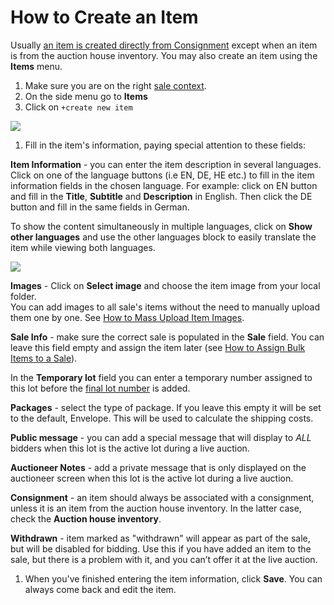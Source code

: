 # How to Create an Item

Usually [an item is created directly from Consignment](../consignment/how-to-add-an-item-to-consignment.md) except when an item is from the auction house inventory. You may also create an item using the **Items** menu.

1. Make sure you are on the right [sale context](../sale/sale-context.md).
2. On the side menu go to **Items**
3. Click on `+create new item`

![](https://user-images.githubusercontent.com/20393485/45416650-155d2200-b689-11e8-8868-18abf4f04ab8.jpg)

1. Fill in the item's information, paying special attention to these fields:

**Item Information** - you can enter the item description in several languages. Click on one of the language buttons \(i.e EN, DE, HE etc.\) to fill in the item information fields in the chosen language. For example: click on EN button and fill in the **Title**, **Subtitle** and **Description** in English. Then click the DE button and fill in the same fields in German.

To show the content simultaneously in multiple languages, click on **Show other languages** and use the other languages block to easily translate the item while viewing both languages.

![](https://user-images.githubusercontent.com/20393485/47001411-0a3b5d00-d133-11e8-9320-511b44a64fb6.jpg)

**Images** - Click on **Select image** and choose the item image from your local folder.  
You can add images to all sale's items without the need to manually upload them one by one. See [How to Mass Upload Item Images](../sale/how-to-mass-upload-items-images.md).

**Sale Info** - make sure the correct sale is populated in the **Sale** field. You can leave this field empty and assign the item later \(see [How to Assign Bulk Items to a Sale](../sale/how-to-assign-bulk-items-to-a-sale.md)\).

In the **Temporary lot** field you can enter a temporary number assigned to this lot before the [final lot number](../sale/how-to-assign-lot-numbers.md) is added.

**Packages** - select the type of package. If you leave this empty it will be set to the default, Envelope. This will be used to calculate the shipping costs.

**Public message** - you can add a special message that will display to _ALL_ bidders when this lot is the active lot during a live auction.

**Auctioneer Notes** - add a private message that is only displayed on the auctioneer screen when this lot is the active lot during a live auction.

**Consignment** - an item should always be associated with a consignment, unless it is an item from the auction house inventory. In the latter case, check the **Auction house inventory**.

**Withdrawn** - item marked as "withdrawn" will appear as part of the sale, but will be disabled for bidding. Use this if you have added an item to the sale, but there is a problem with it, and you can’t offer it at the live auction.

1. When you've finished entering the item information, click **Save**.  You can always come back and edit the item.

